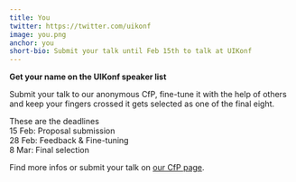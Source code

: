 ```yaml
---
title: You
twitter: https://twitter.com/uikonf
image: you.png
anchor: you
short-bio: Submit your talk until Feb 15th to talk at UIKonf
---
```


<strong>Get your name on the UIKonf speaker list</strong><br/>
<p>Submit your talk to our anonymous CfP, fine-tune it with the help of others and keep your fingers crossed it gets selected as one of the final eight.</p>

<p>These are the deadlines<br/>
15 Feb: Proposal submission<br/>
28 Feb: Feedback &amp; Fine-tuning<br/>
8 Mar: Final selection
</p>
Find more infos or submit your talk on <a href="http://cfp.uikonf.com/about">our CfP page</a>.
